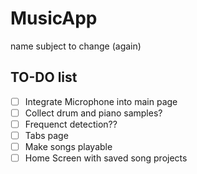 # MusicApp
name subject to change (again)

## TO-DO list
- [ ] Integrate Microphone into main page
- [ ] Collect drum and piano samples?
- [ ] Frequenct detection??
- [ ] Tabs page
- [ ] Make songs playable
- [ ] Home Screen with saved song projects